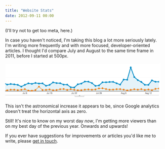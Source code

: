 ```yaml
---
title: "Website Stats"
date: 2012-09-11 00:00
---
```


(I'll try not to get too meta, here.)

In case you haven't noticed, I'm taking this blog a lot more seriously lately. I'm writing more frequently and with more focused, developer-oriented articles. I thought I'd compare July and August to the same time frame in 2011, before I started at 500px.

 ![](/img/import/blog/website-stats/BC274FF66EAA45B3AA3294C83BEA7E47.png)

This isn't the astronomical increase it appears to be, since Google analytics doesn't treat the horizontal axis as zero.

Still! It's nice to know on my worst day _now_, I'm getting more viewers than on my best day of the previous year. Onwards and upwards!

If you ever have suggestions for improvements or articles you'd like me to write, please [get in touch](/about/).

<!-- more -->
